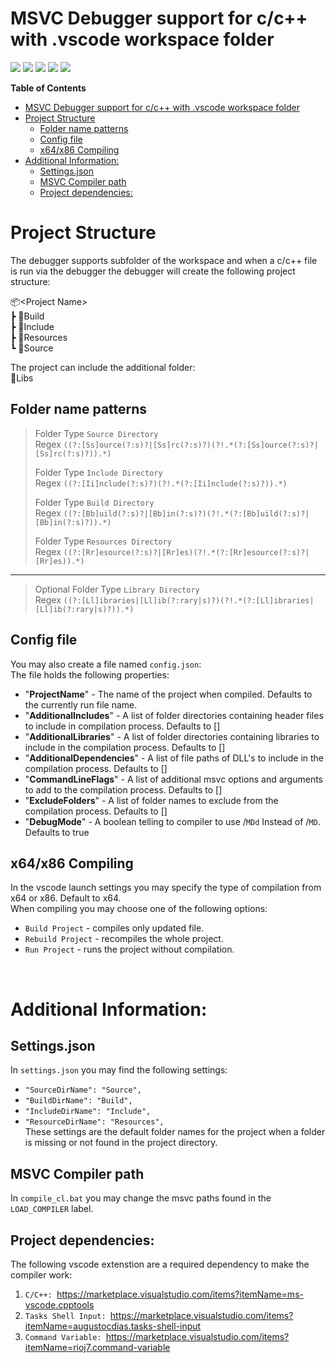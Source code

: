 # MSVC Debugger support for c/c++ with .vscode workspace folder

![](https://img.shields.io/github/stars/tails-pm/vscode_workspace_msvc_debugger) ![](https://img.shields.io/github/forks/tails-pm/vscode_workspace_msvc_debugger) ![](https://img.shields.io/github/v/tag/tails-pm/vscode_workspace_msvc_debugger) ![](https://img.shields.io/github/v/release/tails-pm/vscode_workspace_msvc_debugger) ![](https://img.shields.io/github/issues/tails-pm/vscode_workspace_msvc_debugger)

**Table of Contents**

- [MSVC Debugger support for c/c++ with .vscode workspace folder](#msvc-debugger-support-for-cc-with-vscode-workspace-folder)
- [Project Structure](#project-structure)
  - [Folder name patterns](#folder-name-patterns)
  - [Config file](#config-file)
  - [x64/x86 Compiling](#x64x86-compiling)
- [Additional Information:](#additional-information)
  - [Settings.json](#settingsjson)
  - [MSVC Compiler path](#msvc-compiler-path)
  - [Project dependencies:](#project-dependencies)

# Project Structure

The debugger supports subfolder of the workspace and when a c/c++ file is run via the debugger the debugger will create the following project structure:

📦\<Project Name><br>
┣ 📂Build<br>
┣ 📂Include<br>
┣ 📂Resources<br>
┗ 📂Source<br>

The project can include the additional folder: <br>
📂Libs

## Folder name patterns

> Folder Type `Source Directory`  
> Regex `((?:[Ss]ource(?:s)?|[Ss]rc(?:s)?)(?!.*(?:[Ss]ource(?:s)?|[Ss]rc(?:s)?)).*)`
>
> Folder Type `Include Directory`  
> Regex `((?:[Ii]nclude(?:s)?)(?!.*(?:[Ii]nclude(?:s)?)).*)`
>
> Folder Type `Build Directory`  
> Regex `((?:[Bb]uild(?:s)?|[Bb]in(?:s)?)(?!.*(?:[Bb]uild(?:s)?|[Bb]in(?:s)?)).*)`
>
> Folder Type `Resources Directory`  
> Regex `((?:[Rr]esource(?:s)?|[Rr]es)(?!.*(?:[Rr]esource(?:s)?|[Rr]es)).*)`

---

> Optional Folder Type `Library Directory`  
> Regex `((?:[Ll]ibraries|[Ll]ib(?:rary|s)?)(?!.*(?:[Ll]ibraries|[Ll]ib(?:rary|s)?)).*)`

## Config file

You may also create a file named `config.json`:<br>
The file holds the following properties:<br>

- "**ProjectName**" - The name of the project when compiled. Defaults to the currently run file name.
- "**AdditionalIncludes**" - A list of folder directories containing header files to include in compilation process. Defaults to []
- "**AdditionalLibraries**" - A list of folder directories containing libraries to include in the compilation process. Defaults to []
- "**AdditionalDependencies**" - A list of file paths of DLL's to include in the compilation process. Defaults to []
- "**CommandLineFlags**" - A list of additional msvc options and arguments to add to the compilation process. Defaults to []
- "**ExcludeFolders**" - A list of folder names to exclude from the compilation process. Defaults to []
- "**DebugMode**" - A boolean telling to compiler to use /`MDd` Instead of /`MD`. Defaults to true

## x64/x86 Compiling

In the vscode launch settings you may specify the type of compilation from x64 or x86. Default to x64.
<br>
When compiling you may choose one of the following options:

- `Build Project` - compiles only updated file.
- `Rebuild Project` - recompiles the whole project.
- `Run Project` - runs the project without compilation.

<br>

# Additional Information:

## Settings.json

In `settings.json` you may find the following settings:

- `"SourceDirName": "Source",`
- `"BuildDirName": "Build",`
- `"IncludeDirName": "Include",`
- `"ResourceDirName": "Resources",`<br>
  These settings are the default folder names for the project when a folder is missing or not found in the project directory.

## MSVC Compiler path

In `compile_cl.bat` you may change the msvc paths found in the `LOAD_COMPILER` label.

## Project dependencies:

The following vscode extenstion are a required dependency to make the compiler work: <br>

1. `C/C++: `https://marketplace.visualstudio.com/items?itemName=ms-vscode.cpptools
2. `Tasks Shell Input: `https://marketplace.visualstudio.com/items?itemName=augustocdias.tasks-shell-input
3. `Command Variable: `https://marketplace.visualstudio.com/items?itemName=rioj7.command-variable
